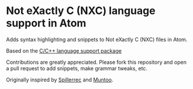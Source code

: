 # Not eXactly C (NXC) language support in Atom

Adds syntax highlighting and snippets to Not eXactly C (NXC) files in Atom.

Based on the [C/C++ language support package](https://github.com/atom/language-c)

Contributions are greatly appreciated. Please fork this repository and open a
pull request to add snippets, make grammar tweaks, etc.

Originally inspired by [Spillerrec](http://spillerrec.dk/2011/03/05/writing-nxc-code-in-notepad/) and [Muntoo](https://muntoo.wordpress.com/2011/07/13/nxc-syntax-highlighting-in-notepad/).
